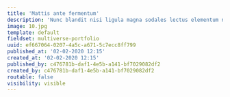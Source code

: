 ```yaml
---
title: 'Mattis ante fermentum'
description: 'Nunc blandit nisi ligula magna sodales lectus elementum non. Integer id venenatis velit.'
image: 10.jpg
template: default
fieldset: multiverse-portfolio
uuid: ef667064-0207-4a5c-a671-5c7ecc8ff799
published_at: '02-02-2020 12:15'
created_at: '02-02-2020 12:15'
published_by: c476781b-daf1-4e5b-a141-bf7029082df2
created_by: c476781b-daf1-4e5b-a141-bf7029082df2
routable: false
visibility: visible
---
```

